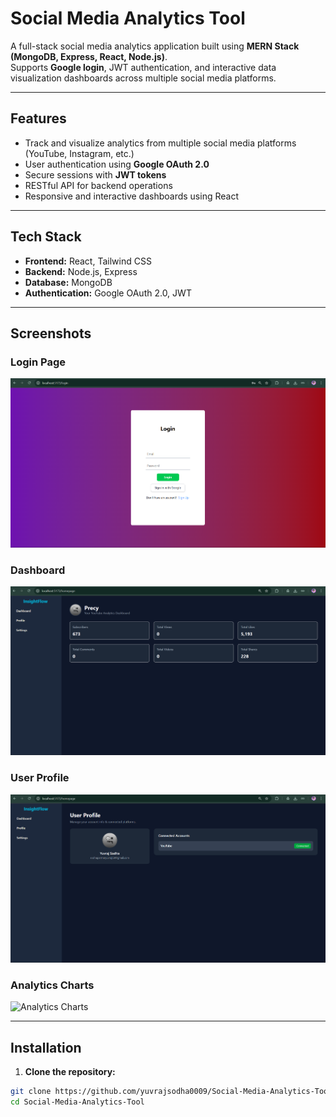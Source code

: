 # Social Media Analytics Tool

A full-stack social media analytics application built using **MERN Stack (MongoDB, Express, React, Node.js)**.  
Supports **Google login**, JWT authentication, and interactive data visualization dashboards across multiple social media platforms.

---

## Features

- Track and visualize analytics from multiple social media platforms (YouTube, Instagram, etc.)  
- User authentication using **Google OAuth 2.0**  
- Secure sessions with **JWT tokens**  
- RESTful API for backend operations  
- Responsive and interactive dashboards using React  

---

## Tech Stack

- **Frontend:** React, Tailwind CSS  
- **Backend:** Node.js, Express  
- **Database:** MongoDB  
- **Authentication:** Google OAuth 2.0, JWT  

---

## Screenshots

### Login Page
![Login Page](screenshots/login.png)

### Dashboard
![Dashboard](screenshots/dashboard.png)

### User Profile
![Profile Page](screenshots/profile.png)

### Analytics Charts
![Analytics Charts](screenshots/dashboard-charts.png)

---

## Installation

1. **Clone the repository:**  
```bash
git clone https://github.com/yuvrajsodha0009/Social-Media-Analytics-Tool.git
cd Social-Media-Analytics-Tool

